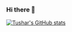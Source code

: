 ### Hi there 👋
[![Tushar's GitHub stats](https://github-readme-stats.vercel.app/api?username=tushargautam3112&show_icons=true&bg_color=ffffffff)](https://github.com/anuraghazra/github-readme-stats)
